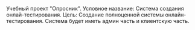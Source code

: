 Учебный проект "Опросник".
Условное название: Система создания онлай-тестирования.
Цель: Создание полноценной системы онлайн-тестирования. Система будет иметь админ часть и клиентскую часть.
